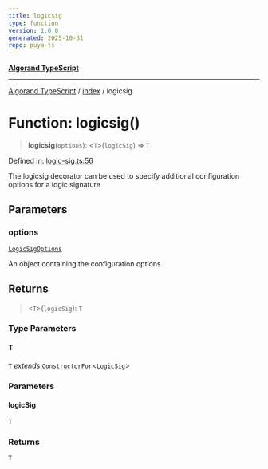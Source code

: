```yaml
---
title: logicsig
type: function
version: 1.0.0
generated: 2025-10-31
repo: puya-ts
---
```

[**Algorand TypeScript**](../../README.md)

***

[Algorand TypeScript](../../modules.md) / [index](../README.md) / logicsig

# Function: logicsig()

> **logicsig**(`options`): \<`T`\>(`logicSig`) => `T`

Defined in: [logic-sig.ts:56](https://github.com/algorandfoundation/puya-ts/blob/main/packages/algo-ts/src/logic-sig.ts#L56)

The logicsig decorator can be used to specify additional configuration options for a logic signature

## Parameters

### options

[`LogicSigOptions`](../-internal-/type-aliases/LogicSigOptions.md)

An object containing the configuration options

## Returns

> \<`T`\>(`logicSig`): `T`

### Type Parameters

#### T

`T` *extends* [`ConstructorFor`](../-internal-/type-aliases/ConstructorFor.md)\<[`LogicSig`](../classes/LogicSig.md)\>

### Parameters

#### logicSig

`T`

### Returns

`T`
